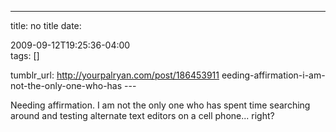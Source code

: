 ---
title: no title
date:

 2009-09-12T19:25:36-04:00  
tags:  []

tumblr_url:
http://yourpalryan.com/post/186453911
eeding-affirmation-i-am-not-the-only-one-who-has
\-\--

Needing affirmation. I am not the only one who has spent time searching
around and testing alternate text editors on a cell phone... right?
